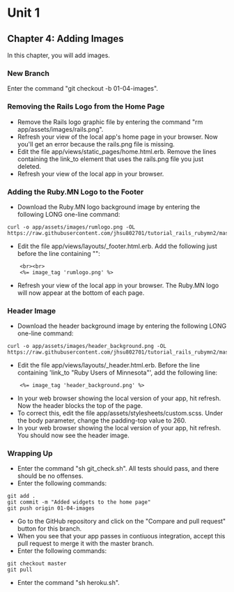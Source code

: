 # Unit 1
## Chapter 4: Adding Images

In this chapter, you will add images.

### New Branch
Enter the command "git checkout -b 01-04-images".

### Removing the Rails Logo from the Home Page
* Remove the Rails logo graphic file by entering the command "rm app/assets/images/rails.png".
* Refresh your view of the local app's home page in your browser.  Now you'll get an error because the rails.png file is missing.
* Edit the file app/views/static_pages/home.html.erb.  Remove the lines containing the link_to element that uses the rails.png file you just deleted.
* Refresh your view of the local app in your browser.

### Adding the Ruby.MN Logo to the Footer
* Download the Ruby.MN logo background image by entering the following LONG one-line command:
```
curl -o app/assets/images/rumlogo.png -OL https://raw.githubusercontent.com/jhsu802701/tutorial_rails_rubymn2/master/images/rumlogo.png
```
* Edit the file app/views/layouts/_footer.html.erb.  Add the following just before the line containing "</small>":
```
    <br><br>
    <%= image_tag 'rumlogo.png' %>
```
* Refresh your view of the local app in your browser.  The Ruby.MN logo will now appear at the bottom of each page.

### Header Image
* Download the header background image by entering the following LONG one-line command:
```
curl -o app/assets/images/header_background.png -OL https://raw.githubusercontent.com/jhsu802701/tutorial_rails_rubymn2/master/images/header_background.png
```
* Edit the file app/views/layouts/_header.html.erb.  Before the line containing 'link_to "Ruby Users of Minnesota"', add the following line:
```
    <%= image_tag 'header_background.png' %>
```
* In your web browser showing the local version of your app, hit refresh.  Now the header blocks the top of the page.
* To correct this, edit the file app/assets/stylesheets/custom.scss.  Under the body parameter, change the padding-top value to 260.
* In your web browser showing the local version of your app, hit refresh.  You should now see the header image.

### Wrapping Up
* Enter the command "sh git_check.sh".  All tests should pass, and there should be no offenses.
* Enter the following commands:
```
git add .
git commit -m "Added widgets to the home page"
git push origin 01-04-images
```
* Go to the GitHub repository and click on the "Compare and pull request" button for this branch.
* When you see that your app passes in contiuous integration, accept this pull request to merge it with the master branch.
* Enter the following commands:
```
git checkout master
git pull
```
* Enter the command "sh heroku.sh".
